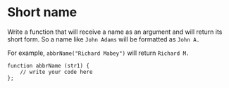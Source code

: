 # Short name
 Write a function that will receive a name as an argument and will return its short form. So a name like `John Adams` will be formatted as `John A.`

For example,  `abbrName("Richard Mabey")` will return `Richard M.`

```
function abbrName (str1) {
    // write your code here
};
```
